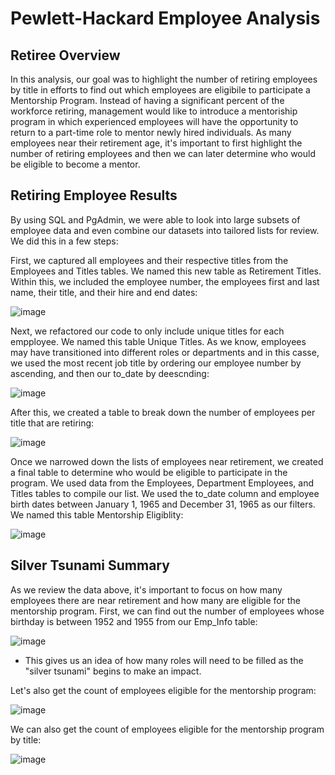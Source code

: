# Pewlett-Hackard Employee Analysis

## Retiree Overview
In this analysis, our goal was to highlight the number of retiring employees by title in efforts to find out which employees are eligibile to participate a Mentorship Program.
Instead of having a significant percent of the workforce retiring, management would like to introduce a mentoriship program in which experienced employees will have the
opportunity to return to a part-time role to mentor newly hired individuals. As many employees near their retirement age, it's important to first highlight the number of
retiring employees and then we can later determine who would be eligible to become a mentor.

## Retiring Employee Results

By using SQL and PgAdmin, we were able to look into large subsets of employee data and even combine our datasets into tailored lists for review. We did this in a few steps:

First, we captured all employees and their respective titles from the Employees and Titles tables. We named this new table as Retirement Titles. Within this, we included 
the employee number, the employees first and last name, their title, and their hire and end dates:

![image](https://user-images.githubusercontent.com/89496798/143786209-d172d202-e1c5-4908-b8fb-39339a4807ea.png)

Next, we refactored our code to only include unique titles for each empployee. We named this table Unique Titles. As we know, employees may have transitioned into different roles or departments and in this casse,
we used the most recent job title by ordering our employee number by ascending, and then our to_date by deescnding:

![image](https://user-images.githubusercontent.com/89496798/143786316-5620a20e-d47f-4b2d-a04e-85cb4bd4c00c.png)

After this, we created a table to break down the number of employees per title that are retiring:

![image](https://user-images.githubusercontent.com/89496798/143786362-d2957a04-e234-444e-b8e3-c178a49456c5.png)

Once we narrowed down the lists of employees near retirement, we created a final table to determine who would be eligible to participate in the program. We used data from the
Employees, Department Employees, and Titles tables to compile our list. We used the to_date column and employee birth dates between January 1, 1965 and December 31, 1965 as our filters.
We named this table Mentorship Eligiblity:

![image](https://user-images.githubusercontent.com/89496798/143786477-08a0c705-ec0f-4832-af7f-f771c04e250b.png)

## Silver Tsunami Summary
As we review the data above, it's important to focus on how many employees there are near retirement and how many are eligible for the mentorship program. First, we can find out the number of employees whose birthday is between 1952 and 1955 from our Emp_Info table:

![image](https://user-images.githubusercontent.com/89496798/143787396-7bc0ff06-53e7-4940-8a93-8e7f5eb4c42d.png)
- This gives us an idea of how many roles will need to be filled as the "silver tsunami" begins to make an impact.

Let's also get the count of employees eligible for the mentorship program:

![image](https://user-images.githubusercontent.com/89496798/143787270-e30a7b8d-9e12-4095-8896-9ff0427b3c63.png)

We can also get the count of employees eligible for the mentorship program by title:

![image](https://user-images.githubusercontent.com/89496798/143787553-c7211e01-7896-406f-ad38-37533b7cb746.png)

